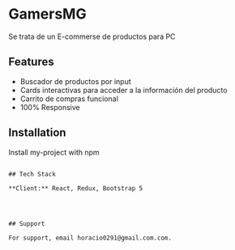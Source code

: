 
# GamersMG

Se trata de un E-commerse de productos para PC


## Features

-  Buscador de productos por input
-  Cards interactivas para acceder a la información del producto
-  Carrito de compras funcional
-  100% Responsive


## Installation

Install my-project with npm


```
    
## Tech Stack

**Client:** React, Redux, Bootstrap 5




## Support

For support, email horacio0291@gmail.com.com.

